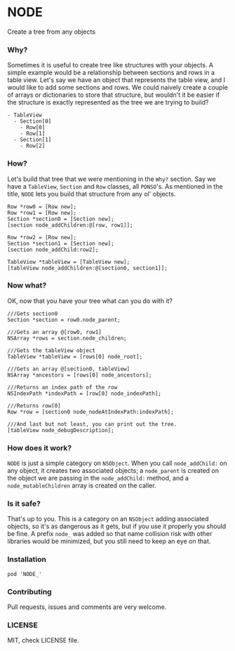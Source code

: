 # NODE
Create a tree from any objects

### Why? 
Sometimes it is useful to create tree like structures with your 
objects.
A simple example would be a relationship between sections and rows in a table
view. Let's say we have an object that represents the table view, 
and I would like to add some sections and rows. 
We could naively create 
a couple of arrays or dictionaries to store that structure, but wouldn't it be easier
if the structure is exactly represented as the tree we are trying to build? 

```
- TableView
  - Section[0] 
    - Row[0]
    - Row[1]
  - Section[1]
    - Row[2]
```

### How? 
Let's build that tree that we were mentioning in the `Why?` section. 
Say we have a `TableView`, `Section` and `Row` classes, all `PONSO`'s.
As mentioned in the title, `NODE` lets you build that structure from any ol' objects.
```
Row *row0 = [Row new]; 
Row *row1 = [Row new]; 
Section *section0 = [Section new]; 
[section node_addChildren:@[row, row1]];

Row *row2 = [Row new];
Section *section1 = [Section new]; 
[section node_addChild:row2];

TableView *tableView = [TableView new];
[tableView node_addChildren:@[section0, section1]];
```

### Now what? 
OK, now that you have your tree what can you do with it? 
```
///Gets section0
Section *section = row0.node_parent;

///Gets an array @[row0, row1] 
NSArray *rows = section.node_children; 

///Gets the tableView object
TableView *tableView = [rows[0] node_root];

///Gets an array @[section0, tableView]
NSArray *ancestors = [rows[0] node_ancestors];

///Returns an index path of the row 
NSIndexPath *indexPath = [row[0] node_indexPath];

///Returns row[0]
Row *row = [section0 node_nodeAtIndexPath:indexPath];

///And last but not least, you can print out the tree. 
[tableView node_debugDescription];
```

### How does it work?
`NODE` is just a simple category on `NSObject`. 
When you call `node_addChild:` on any object, it creates two associated objects;
a `node_parent` is created on the object we are passing in the `node_addChild:` method, and 
a `node_mutableChildren` array is created on the caller. 

### Is it safe? 
That's up to you. This is a category on an `NSObject` adding associated objects, so it's 
as dangerous as it gets, but if you use it properly you should be fine. A prefix `node_` 
was added so that name collision risk with other libraries would be minimized, but you still
need to keep an eye on that. 

### Installation 

`pod 'NODE_'`

### Contributing
Pull requests, issues and comments are very welcome. 

### LICENSE
MIT, check LICENSE file. 
